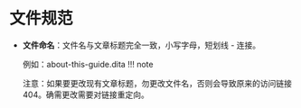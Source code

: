 # 文件规范

- **文件命名**：文件名与文章标题完全一致，小写字母，短划线 - 连接。

    例如：about-this-guide.dita
!!! note

    注意：如果要更改现有文章标题，勿更改文件名，否则会导致原来的访问链接 404。确需更改需要对链接重定向。
